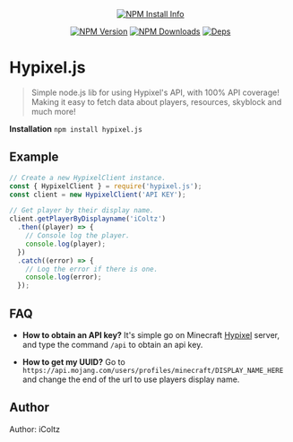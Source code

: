 <div align="center">
    <a href="https://nodei.co/npm/hypixel.js/"><img src="https://nodei.co/npm/hypixel.js.png?downloads=true" alt="NPM Install Info" /></a>
  <br />
  <p>
    <a href="https://www.npmjs.com/package/hypixel.js"><img src="https://img.shields.io/npm/v/hypixel.js.svg" alt="NPM Version" /></a>
    <a href="https://www.npmjs.com/package/hypixel.js"><img src="https://img.shields.io/npm/dt/hypixel.js.svg" alt="NPM Downloads" /></a>
    <a href="https://img.shields.io/david/iColtz/hypixel.js"><img src="https://img.shields.io/david/iColtz/hypixel.js" alt="Deps" /></a>
  </p>
  <p>
  </p>
</div>

# Hypixel.js
> Simple node.js lib for using Hypixel's API, with 100% API coverage! Making it easy to fetch data about players, resources, skyblock and much more!

**Installation**
`npm install hypixel.js` 

## Example
```js
// Create a new HypixelClient instance.
const { HypixelClient } = require('hypixel.js');
const client = new HypixelClient('API KEY');

// Get player by their display name.
client.getPlayerByDisplayname('iColtz')
  .then((player) => {
	// Console log the player.
    console.log(player);
  })
  .catch((error) => {	
	// Log the error if there is one.
    console.log(error);
  });
```

## FAQ
- **How to obtain an API key?**
It's simple go on Minecraft [Hypixel](https://hypixel.net/) server, and type the command `/api` to obtain an api key.

- **How to get my UUID?**
	Go to `https://api.mojang.com/users/profiles/minecraft/DISPLAY_NAME_HERE` and change the end of the url to use  players display name.

## Author
Author: iColtz